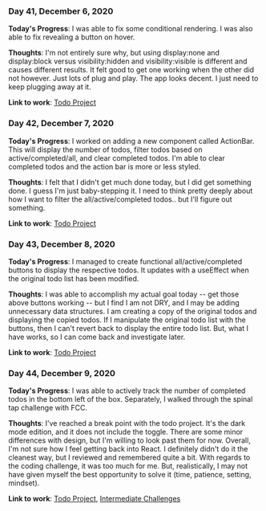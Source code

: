 ### Day 41, December 6, 2020

**Today's Progress**: I was able to fix some conditional rendering. I was also able to fix revealing a button on hover.

**Thoughts**: I'm not entirely sure why, but using display:none and display:block versus visibility:hidden and visibility:visible is different and causes different results. It felt good to get one working when the other did not however.  Just lots of plug and play.  The app looks decent. I just need to keep plugging away at it.

**Link to work**: [Todo Project](https://github.com/jdemarc/react-todos)

### Day 42, December 7, 2020

**Today's Progress**: I worked on adding a new component called ActionBar.  This will display the number of todos, filter todos based on active/completed/all, and clear completed todos. I'm able to clear completed todos and the action bar is more or less styled.

**Thoughts**: I felt that I didn't get much done today, but I did get something done. I guess I'm just baby-stepping it. I need to think pretty deeply about how I want to filter the all/active/completed todos.. but I'll figure out something.

**Link to work**: [Todo Project](https://github.com/jdemarc/react-todos)

### Day 43, December 8, 2020

**Today's Progress**: I managed to create functional all/active/completed buttons to display the respective todos. It updates with a useEffect when the original todo list has been modified.

**Thoughts**: I was able to accomplish my actual goal today -- get those above buttons working -- but I find I am not DRY, and I may be adding unnecessary data structures.  I am creating a copy of the original todos and displaying the copied todos.  If I manipulate the original todo list with the buttons, then I can't revert back to display the entire todo list. But, what I have works, so I can come back and investigate later.

**Link to work**: [Todo Project](https://github.com/jdemarc/react-todos)

### Day 44, December 9, 2020

**Today's Progress**: I was able to actively track the number of completed todos in the bottom left of the box. Separately, I walked through the spinal tap challenge with FCC.

**Thoughts**: I've reached a break point with the todo project. It's the dark mode edition, and it does not include the toggle. There are some minor differences with design, but I'm willing to look past them for now. Overall, I'm not sure how I feel getting back into React. I definitely didn't do it the cleanest way, but I reviewed and remembered quite a bit. With regards to the coding challenge, it was too much for me. But, realistically, I may not have given myself the best opportunity to solve it (time, patience, setting, mindset).

**Link to work**: [Todo Project](https://github.com/jdemarc/react-todos), [Intermediate Challenges](https://github.com/jdemarc/100-days-of-code/tree/main/fcc-js-algorithms-dstructures/intermediate-algorithm-scripting)